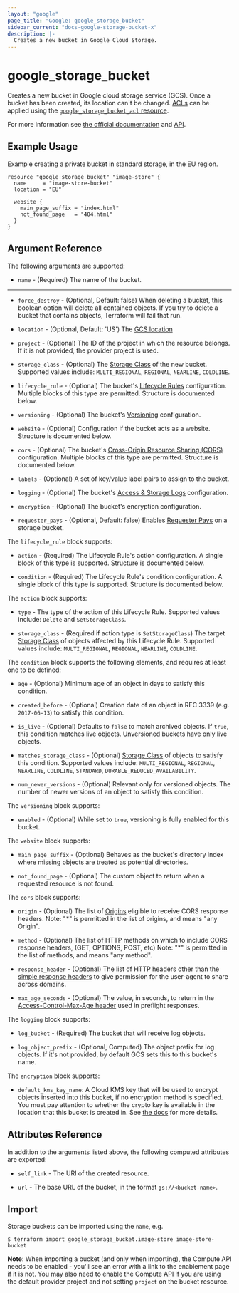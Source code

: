 ```yaml
---
layout: "google"
page_title: "Google: google_storage_bucket"
sidebar_current: "docs-google-storage-bucket-x"
description: |-
  Creates a new bucket in Google Cloud Storage.
---
```


# google\_storage\_bucket

Creates a new bucket in Google cloud storage service (GCS).
Once a bucket has been created, its location can't be changed.
[ACLs](https://cloud.google.com/storage/docs/access-control/lists) can be applied
using the [`google_storage_bucket_acl` resource](/docs/providers/google/r/storage_bucket_acl.html).

For more information see
[the official documentation](https://cloud.google.com/storage/docs/overview)
and
[API](https://cloud.google.com/storage/docs/json_api/v1/buckets).


## Example Usage

Example creating a private bucket in standard storage, in the EU region.

```hcl
resource "google_storage_bucket" "image-store" {
  name     = "image-store-bucket"
  location = "EU"

  website {
    main_page_suffix = "index.html"
    not_found_page   = "404.html"
  }
}
```

## Argument Reference

The following arguments are supported:

* `name` - (Required) The name of the bucket.

- - -

* `force_destroy` - (Optional, Default: false) When deleting a bucket, this
    boolean option will delete all contained objects. If you try to delete a
    bucket that contains objects, Terraform will fail that run.

* `location` - (Optional, Default: 'US') The [GCS location](https://cloud.google.com/storage/docs/bucket-locations)

* `project` - (Optional) The ID of the project in which the resource belongs. If it
    is not provided, the provider project is used.

* `storage_class` - (Optional) The [Storage Class](https://cloud.google.com/storage/docs/storage-classes) of the new bucket. Supported values include: `MULTI_REGIONAL`, `REGIONAL`, `NEARLINE`, `COLDLINE`.

* `lifecycle_rule` - (Optional) The bucket's [Lifecycle Rules](https://cloud.google.com/storage/docs/lifecycle#configuration) configuration. Multiple blocks of this type are permitted. Structure is documented below.

* `versioning` - (Optional) The bucket's [Versioning](https://cloud.google.com/storage/docs/object-versioning) configuration.

* `website` - (Optional) Configuration if the bucket acts as a website. Structure is documented below.

* `cors` - (Optional) The bucket's [Cross-Origin Resource Sharing (CORS)](https://www.w3.org/TR/cors/) configuration. Multiple blocks of this type are permitted. Structure is documented below.

* `labels` - (Optional) A set of key/value label pairs to assign to the bucket.

* `logging` - (Optional) The bucket's [Access & Storage Logs](https://cloud.google.com/storage/docs/access-logs) configuration.

* `encryption` - (Optional) The bucket's encryption configuration.

* `requester_pays` - (Optional, Default: false) Enables [Requester Pays](https://cloud.google.com/storage/docs/requester-pays) on a storage bucket.

The `lifecycle_rule` block supports:

* `action` - (Required) The Lifecycle Rule's action configuration. A single block of this type is supported. Structure is documented below.

* `condition` - (Required) The Lifecycle Rule's condition configuration. A single block of this type is supported. Structure is documented below.

The `action` block supports:

* `type` - The type of the action of this Lifecycle Rule. Supported values include: `Delete` and `SetStorageClass`.

* `storage_class` - (Required if action type is `SetStorageClass`) The target [Storage Class](https://cloud.google.com/storage/docs/storage-classes) of objects affected by this Lifecycle Rule. Supported values include: `MULTI_REGIONAL`, `REGIONAL`, `NEARLINE`, `COLDLINE`.

The `condition` block supports the following elements, and requires at least one to be defined:

* `age` - (Optional) Minimum age of an object in days to satisfy this condition.

* `created_before` - (Optional) Creation date of an object in RFC 3339 (e.g. `2017-06-13`) to satisfy this condition.

* `is_live` - (Optional) Defaults to `false` to match archived objects. If `true`, this condition matches live objects. Unversioned buckets have only live objects.

* `matches_storage_class` - (Optional) [Storage Class](https://cloud.google.com/storage/docs/storage-classes) of objects to satisfy this condition. Supported values include: `MULTI_REGIONAL`, `REGIONAL`, `NEARLINE`, `COLDLINE`, `STANDARD`, `DURABLE_REDUCED_AVAILABILITY`.

* `num_newer_versions` - (Optional) Relevant only for versioned objects. The number of newer versions of an object to satisfy this condition.

The `versioning` block supports:

* `enabled` - (Optional) While set to `true`, versioning is fully enabled for this bucket.

The `website` block supports:

* `main_page_suffix` - (Optional) Behaves as the bucket's directory index where
    missing objects are treated as potential directories.

* `not_found_page` - (Optional) The custom object to return when a requested
    resource is not found.

The `cors` block supports:

* `origin` - (Optional) The list of [Origins](https://tools.ietf.org/html/rfc6454) eligible to receive CORS response headers. Note: "*" is permitted in the list of origins, and means "any Origin".

* `method` - (Optional) The list of HTTP methods on which to include CORS response headers, (GET, OPTIONS, POST, etc) Note: "*" is permitted in the list of methods, and means "any method".

* `response_header` - (Optional) The list of HTTP headers other than the [simple response headers](https://www.w3.org/TR/cors/#simple-response-header) to give permission for the user-agent to share across domains.

* `max_age_seconds` - (Optional) The value, in seconds, to return in the [Access-Control-Max-Age header](https://www.w3.org/TR/cors/#access-control-max-age-response-header) used in preflight responses.

The `logging` block supports:

* `log_bucket` - (Required) The bucket that will receive log objects.

* `log_object_prefix` - (Optional, Computed) The object prefix for log objects. If it's not provided,
    by default GCS sets this to this bucket's name.

The `encryption` block supports:

* `default_kms_key_name`: A Cloud KMS key that will be used to encrypt objects inserted into this bucket, if no encryption method is specified.
  You must pay attention to whether the crypto key is available in the location that this bucket is created in.
  See [the docs](https://cloud.google.com/storage/docs/encryption/using-customer-managed-keys) for more details.

## Attributes Reference

In addition to the arguments listed above, the following computed attributes are
exported:

* `self_link` - The URI of the created resource.

* `url` - The base URL of the bucket, in the format `gs://<bucket-name>`.

## Import

Storage buckets can be imported using the `name`, e.g.

```
$ terraform import google_storage_bucket.image-store image-store-bucket
```

**Note**: When importing a bucket (and only when importing), the Compute API needs to be enabled - you'll see an error with a link to the enablement page if it is not. You may also need to enable the Compute API if you are using the default provider project and not setting `project` on the bucket resource.
